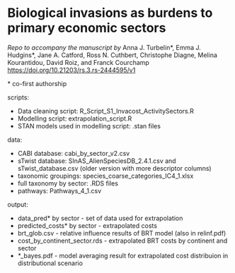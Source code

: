 # Biological invasions as burdens to primary economic sectors

*Repo to accompany the manuscript by* Anna J. Turbelin\*, Emma J. Hudgins\*, Jane A. Catford, Ross N. Cuthbert, Christophe Diagne, Melina Kourantidou, David Roiz, and Franck Courchamp https://doi.org/10.21203/rs.3.rs-2444595/v1

\* co-first authorship


scripts:
- Data cleaning script: R_Script_S1_Invacost_ActivitySectors.R
- Modelling script: extrapolation_script.R
- STAN models used in modelling script: .stan files

data:
- CABI database: cabi_by_sector_v2.csv
- sTwist database: SInAS_AlienSpeciesDB_2.4.1.csv and sTwist_database.csv (older version with more descriptor columns)
- taxonomic groupings: species_coarse_categories_IC4_1.xlsx
- full taxonomy by sector: .RDS files
- pathways: Pathways_4_1.csv

output:
- data_pred* by sector - set of data used for extrapolation
- predicted_costs\* by sector - extrapolated costs
- brt_glob.csv - relative influence results of BRT model (also in relinf.pdf)
- cost_by_continent_sector.rds - extrapolated BRT costs by continent and sector
- \*_bayes.pdf - model averaging result for extrapolated cost distribuion in distributional scenario
